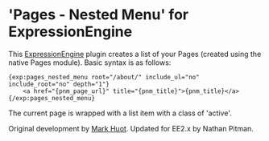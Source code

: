 'Pages - Nested Menu' for ExpressionEngine
=============================

This [ExpressionEngine](https://ellislab.com/expressionengine) plugin creates a list of your Pages (created using the native Pages module). Basic syntax is as follows:

	{exp:pages_nested_menu root="/about/" include_ul="no" include_root="no" depth="1"}
		<a href="{pnm_page_url}" title="{pnm_title}">{pnm_title}</a>
	{/exp:pages_nested_menu}

The current page is wrapped with a list item with a class of 'active'.

Original development by [Mark Huot](https://github.com/markhuot). Updated for EE2.x by Nathan Pitman.
